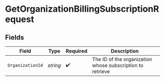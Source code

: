 # GetOrganizationBillingSubscriptionRequest


## Fields

| Field                                                     | Type                                                      | Required                                                  | Description                                               |
| --------------------------------------------------------- | --------------------------------------------------------- | --------------------------------------------------------- | --------------------------------------------------------- |
| `OrganizationId`                                          | *string*                                                  | :heavy_check_mark:                                        | The ID of the organization whose subscription to retrieve |